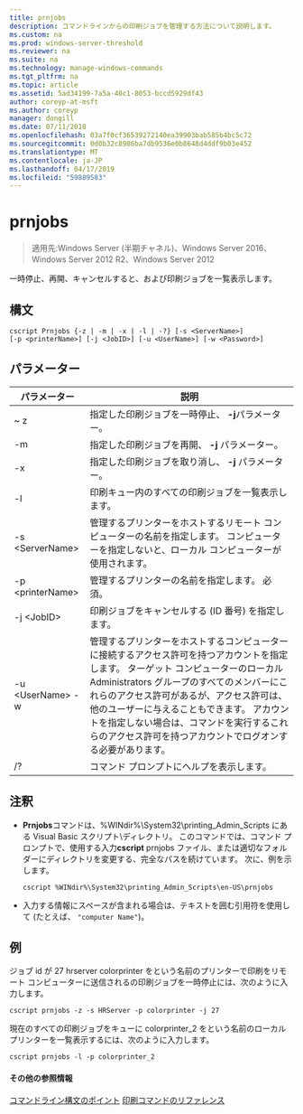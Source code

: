 ```yaml
---
title: prnjobs
description: コマンドラインからの印刷ジョブを管理する方法について説明します。
ms.custom: na
ms.prod: windows-server-threshold
ms.reviewer: na
ms.suite: na
ms.technology: manage-windows-commands
ms.tgt_pltfrm: na
ms.topic: article
ms.assetid: 5ad34199-7a5a-40c1-8053-bccd5929df43
author: coreyp-at-msft
ms.author: coreyp
manager: dongill
ms.date: 07/11/2018
ms.openlocfilehash: 03a7f0cf36539272140ea39903bab585b4bc5c72
ms.sourcegitcommit: 0d0b32c8986ba7db9536e0b8648d4ddf9b03e452
ms.translationtype: MT
ms.contentlocale: ja-JP
ms.lasthandoff: 04/17/2019
ms.locfileid: "59889583"
---
```

# <a name="prnjobs"></a>prnjobs

>適用先:Windows Server (半期チャネル)、Windows Server 2016、Windows Server 2012 R2、Windows Server 2012

一時停止、再開、キャンセルすると、および印刷ジョブを一覧表示します。

## <a name="syntax"></a>構文
```
cscript Prnjobs {-z | -m | -x | -l | -?} [-s <ServerName>] 
[-p <printerName>] [-j <JobID>] [-u <UserName>] [-w <Password>]
```

## <a name="parameters"></a>パラメーター
|パラメーター|説明|
|-------|--------|
|~ z|指定した印刷ジョブを一時停止、 **-j**パラメーター。|
|-m|指定した印刷ジョブを再開、 **-j** パラメーター。|
|-x|指定した印刷ジョブを取り消し、 **-j** パラメーター。|
|-l|印刷キュー内のすべての印刷ジョブを一覧表示します。|
|-s \<ServerName>|管理するプリンターをホストするリモート コンピューターの名前を指定します。 コンピューターを指定しないと、ローカル コンピューターが使用されます。|
|-p \<printerName>|管理するプリンターの名前を指定します。 必須。|
|-j \<JobID>|印刷ジョブをキャンセルする (ID 番号) を指定します。|
|-u \<UserName> -w <Password>|管理するプリンターをホストするコンピューターに接続するアクセス許可を持つアカウントを指定します。 ターゲット コンピューターのローカル Administrators グループのすべてのメンバーにこれらのアクセス許可があるが、アクセス許可は、他のユーザーに与えることもできます。 アカウントを指定しない場合は、コマンドを実行するこれらのアクセス許可を持つアカウントでログオンする必要があります。|
|/?|コマンド プロンプトにヘルプを表示します。|

## <a name="remarks"></a>注釈
-   **Prnjobs**コマンドは、%WINdir%\System32\printing_Admin_Scripts にある Visual Basic スクリプト\\<language>ディレクトリ。 このコマンドでは、コマンド プロンプトで、使用する入力**cscript** prnjobs ファイル、または適切なフォルダーにディレクトリを変更する、完全なパスを続けています。 次に、例を示します。
    ```
    cscript %WINdir%\System32\printing_Admin_Scripts\en-US\prnjobs
    ```
-   入力する情報にスペースが含まれる場合は、テキストを囲む引用符を使用して (たとえば、 `"computer Name"`)。

## <a name="BKMK_examples"></a>例
ジョブ id が 27 hrserver colorprinter をという名前のプリンターで印刷をリモート コンピューターに送信されるの印刷ジョブを一時停止には、次のように入力します。
```
cscript prnjobs -z -s HRServer -p colorprinter -j 27
```
現在のすべての印刷ジョブをキューに colorprinter_2 をという名前のローカル プリンターを一覧表示するには、次のように入力します。
```
cscript prnjobs -l -p colorprinter_2
```

#### <a name="additional-references"></a>その他の参照情報
[コマンドライン構文のポイント](command-line-syntax-key.md)
[印刷コマンドのリファレンス](print-command-reference.md)
